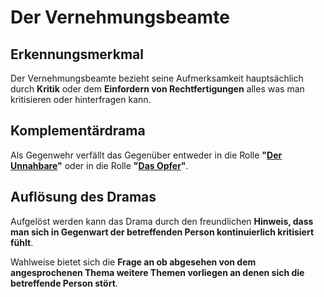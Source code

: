 # Der Vernehmungsbeamte

## Erkennungsmerkmal
Der Vernehmungsbeamte bezieht seine Aufmerksamkeit hauptsächlich durch __Kritik__ oder dem __Einfordern von Rechtfertigungen__ alles was man kritisieren oder hinterfragen kann.

## Komplementärdrama
Als Gegenwehr verfällt das Gegenüber entweder in die Rolle  __"[Der Unnahbare](Der%20Unnahbare.md)"__ 
oder in die Rolle __"[Das Opfer](Das%20Opfer.md)"__.


## Auflösung des Dramas
Aufgelöst werden kann das Drama durch den freundlichen __Hinweis, dass man sich in Gegenwart der betreffenden Person kontinuierlich kritisiert fühlt__.

Wahlweise bietet sich die __Frage an ob abgesehen von dem angesprochenen Thema weitere Themen vorliegen an denen sich die betreffende Person stört__. 